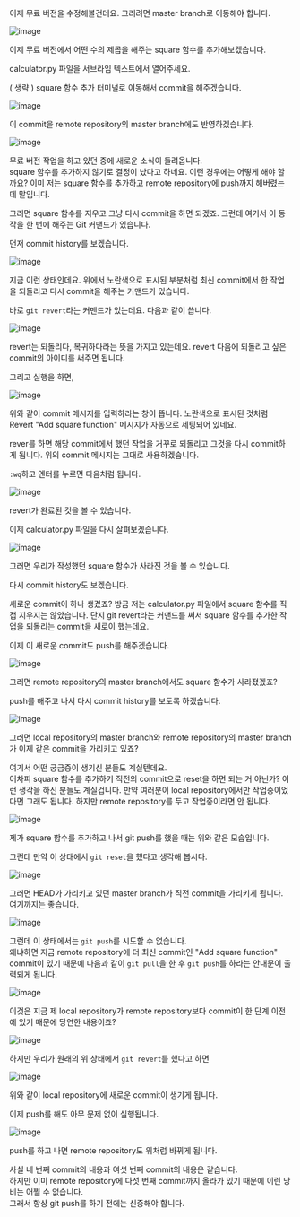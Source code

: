 이제 무료 버전을 수정해볼건데요. 그러려면 master branch로 이동해야 합니다.

![image](https://user-images.githubusercontent.com/64893709/99248014-2dbdbe00-284b-11eb-849d-ca00992ffdd1.png)

이제 무료 버전에서 어떤 수의 제곱을 해주는 square 함수를 추가해보겠습니다.

calculator.py 파일을 서브라임 텍스트에서 열어주세요.

( 생략 ) square 함수 추가
터미널로 이동해서 commit을 해주겠습니다.

![image](https://user-images.githubusercontent.com/64893709/99258325-bcd2d200-285b-11eb-982b-46693d05a022.png)

이 commit을 remote repository의 master branch에도 반영하겠습니다.

![image](https://user-images.githubusercontent.com/64893709/99258491-fe637d00-285b-11eb-9ec5-2e2c0be9d2f5.png)

무료 버전 작업을 하고 있던 중에 새로운 소식이 들려옵니다.   
square 함수를 추가하지 않기로 결정이 났다고 하네요. 이런 경우에는 어떻게 해야 할까요?
이미 저는 square 함수를 추가하고 remote repository에 push까지 해버렸는데 말입니다.

그러면 square 함수를 지우고 그냥 다시 commit을 하면 되겠죠. 그런데 여기서 이 동작을 한 번에 해주는 Git 커맨드가 있습니다.

먼저 commit history를 보겠습니다.

![image](https://user-images.githubusercontent.com/64893709/99258624-3074df00-285c-11eb-83f9-5e2c124ab10d.png)

지금 이런 상태인데요. 위에서 노란색으로 표시된 부분처럼 최신 commit에서 한 작업을 되돌리고 다시 commit을 해주는 커맨드가 있습니다.

바로 ```git revert```라는 커맨드가 있는데요. 다음과 같이 씁니다.

![image](https://user-images.githubusercontent.com/64893709/99258823-77fb6b00-285c-11eb-8840-fe0ab0e4bc88.png)

revert는 되돌리다, 복귀하다라는 뜻을 가지고 있는데요. revert 다음에 되돌리고 싶은 commit의 아이디를 써주면 됩니다.

그리고 실행을 하면,

![image](https://user-images.githubusercontent.com/64893709/99258988-b7c25280-285c-11eb-83aa-2af73bb1de78.png)

위와 같이 commit 메시지를 입력하라는 창이 뜹니다. 노란색으로 표시된 것처럼 Revert "Add square function" 메시지가 자동으로 세팅되어 있네요.

rever를 하면 해당 commit에서 했던 작업을 거꾸로 되돌리고 그것을 다시 commit하게 됩니다. 위의 commit 메시지는 그대로 사용하겠습니다.

```:wq```하고 엔터를 누르면 다음처럼 됩니다.

![image](https://user-images.githubusercontent.com/64893709/99259091-dc1e2f00-285c-11eb-8dab-018d261397d5.png)

revert가 완료된 것을 볼 수 있습니다.

이제 calculator.py 파일을 다시 살펴보겠습니다.

![image](https://user-images.githubusercontent.com/64893709/99259223-066fec80-285d-11eb-8863-9b1f0e9b4f49.png)

그러면 우리가 작성했던 square 함수가 사라진 것을 볼 수 있습니다.

다시 commit history도 보겠습니다.


새로운 commit이 하나 생겼죠? 방금 저는 calculator.py 파일에서 square 함수를 직접 지우지는 않았습니다.
단지 git revert라는 커맨드를 써서 square 함수를 추가한 작업을 되돌리는 commit을 새로이 했는데요.

이제 이 새로운 commit도 push를 해주겠습니다.

![image](https://user-images.githubusercontent.com/64893709/99259461-68305680-285d-11eb-86d5-06e2ad9a576b.png)

그러면 remote repository의 master branch에서도 square 함수가 사라졌겠죠?

push를 해주고 나서 다시 commit history를 보도록 하겠습니다.

![image](https://user-images.githubusercontent.com/64893709/99259611-9c0b7c00-285d-11eb-9820-1fcbec7201cb.png)

그러면 local repository의 master branch와 remote repository의 master branch가 이제 같은 commit을 가리키고 있죠?

여기서 어떤 궁금증이 생기신 분들도 계실텐데요.   
어차피 square 함수를 추가하기 직전의 commit으로 reset을 하면 되는 거 아닌가? 이런 생각을 하신 분들도 계실겁니다.
만약 여러분이 local repository에서만 작업중이었다면 그래도 됩니다.
하지만 remote repository를 두고 작업중이라면 안 됩니다.

![image](https://user-images.githubusercontent.com/64893709/99259872-fd334f80-285d-11eb-8b69-d903ddca1ad9.png)

제가 square 함수를 추가하고 나서 git push를 했을 때는 위와 같은 모습입니다.

그런데 만약 이 상태에서 ```git reset```을 했다고 생각해 봅시다.

![image](https://user-images.githubusercontent.com/64893709/99259969-2227c280-285e-11eb-80b8-5a0144dee1ce.png)

그러면 HEAD가 가리키고 있던 master branch가 직전 commit을 가리키게 됩니다. 여기까지는 좋습니다.

![image](https://user-images.githubusercontent.com/64893709/99260246-79c62e00-285e-11eb-892b-c0c862b050ca.png)

그런데 이 상태에서는 ```git push```를 시도할 수 없습니다.   
왜냐하면 지금 remote repository에 더 최신 commit인 "Add square function" commit이 있기 때문에 다음과 같이
```git pull```을 한 후 ```git push```를 하라는 안내문이 출력되게 됩니다.

![image](https://user-images.githubusercontent.com/64893709/99260215-6fa42f80-285e-11eb-8a39-dedb8b91bce7.png)

이것은 지금 제 local repository가 remote repository보다 commit이 한 단계 이전에 있기 때문에 당연한 내용이죠?

![image](https://user-images.githubusercontent.com/64893709/99260388-a417eb80-285e-11eb-9608-2aa3124021f6.png)

하지만 우리가 원래의 위 상태에서 ```git revert```를 했다고 하면 

![image](https://user-images.githubusercontent.com/64893709/99260478-c578d780-285e-11eb-9d88-83bc1640438e.png)

위와 같이 local repository에 새로운 commit이 생기게 됩니다.

이제 push를 해도 아무 문제 없이 실행됩니다.

![image](https://user-images.githubusercontent.com/64893709/99260520-d75a7a80-285e-11eb-90b7-7e3fa0b28535.png)

push를 하고 나면 remote repository도 위처럼 바뀌게 됩니다.

사실 네 번째 commit의 내용과 여섯 번째 commit의 내용은 같습니다.   
하지만 이미 remote repository에 다섯 번째 commit까지 올라가 있기 때문에 이런 낭비는 어쩔 수 없습니다.   
그래서 항상 git push를 하기 전에는 신중해야 합니다.
